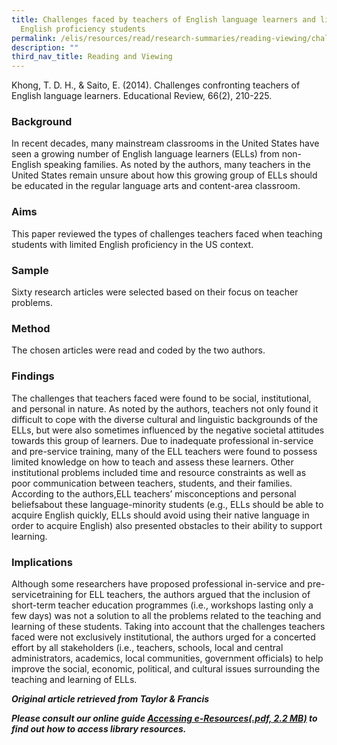 ```yaml
---
title: Challenges faced by teachers of English language learners and limited
  English proficiency students
permalink: /elis/resources/read/research-summaries/reading-viewing/challenge-faced-by-teachers-english-language/
description: ""
third_nav_title: Reading and Viewing
---
```

Khong, T. D. H., & Saito, E. (2014). Challenges confronting teachers of English language learners. Educational Review, 66(2), 210-225.

### Background

In recent decades, many mainstream classrooms in the United States have seen a growing number of English language learners (ELLs) from non-English speaking families. As noted by the authors, many teachers in the United States remain unsure about how this growing group of ELLs should be educated in the regular language arts and content-area classroom.

### Aims

This paper reviewed the types of challenges teachers faced when teaching students with limited English proficiency in the US context.

### Sample

Sixty research articles were selected based on their focus on teacher problems.

### Method

The chosen articles were read and coded by the two authors.

### Findings

The challenges that teachers faced were found to be social, institutional, and personal in nature. As noted by the authors, teachers not only found it difficult to cope with the diverse cultural and linguistic backgrounds of the ELLs, but were also sometimes influenced by the negative societal attitudes towards this group of learners. Due to inadequate professional in-service and pre-service training, many of the ELL teachers were found to possess limited knowledge on how to teach and assess these learners. Other institutional problems included time and resource constraints as well as poor communication between teachers, students, and their families. According to the authors,ELL teachers’ misconceptions and personal beliefsabout these language-minority students (e.g., ELLs should be able to acquire English quickly, ELLs should avoid using their native language in order to acquire English) also presented obstacles to their ability to support learning.

### Implications

Although some researchers have proposed professional in-service and pre-servicetraining for ELL teachers, the authors argued that the inclusion of short-term teacher education programmes (i.e., workshops lasting only a few days) was not a solution to all the problems related to the teaching and learning of these students. Taking into account that the challenges teachers faced were not exclusively institutional, the authors urged for a concerted effort by all stakeholders (i.e., teachers, schools, local and central administrators, academics, local communities, government officials) to help improve the social, economic, political, and cultural issues surrounding the teaching and learning of ELLs.

_**Original article retrieved from Taylor & Francis**_   

**_Please consult our online guide [Accessing e-Resources(.pdf, 2.2 MB)](https://academyofsingaporeteachers-moe-edu-sg-admin.cwp.sg/elis/resources/read/research-summaries/reading-and-viewing/18e45074-6b1b-4ac7-811f-1a8da16c4f81 "Accessing e-Resources") to find out how to access library resources._**